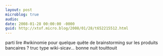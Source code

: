 ```yaml
---
layout: post
microblog: true
audio: 
date: 2008-01-28 00:00:00 -0000
guid: http://xtof.micro.blog/2008/01/28/t652215512.html
---
```

parti lire #wikinomie pour quelque quête de brainstorming sur les produits bancaires ? truc type wiki-sicav... bonne nuit touittouit
